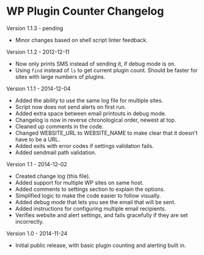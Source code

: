 WP Plugin Counter Changelog
===========================

Version 1.1.3 - pending

- Minor changes based on shell script linter feedback.

Version 1.1.2 - 2012-12-11

- Now only prints SMS instead of sending it, if debug mode is on.
- Using `find` instead of `ls` to get current plugin count. Should be faster for sites with large numbers of plugins.

Version 1.1.1 - 2014-12-04

- Added the ability to use the same log file for multiple sites.
- Script now does not send alerts on first run.
- Added extra space between email printouts in debug mode.
- Changelog is now in reverse chronological order, newest at top.
- Cleaned up comments in the code.
- Changed WEBSITE_URL to WEBSITE_NAME to make clear that it doesn't have to be a URL.
- Added exits with error codes if settings validation fails.
- Added sendmail path validation.

Version 1.1 - 2014-12-02

- Created change log (this file).
- Added support for multiple WP sites on same host.
- Added comments to settings section to explain the options.
- Simplified logic to make the code easier to follow visually.
- Added debug mode that lets you see the email that will be sent.
- Added instructions for configuring multiple email recipients.
- Verifies website and alert settings, and fails gracefully if they are set incorrectly.

Version 1.0 - 2014-11-24

- Initial public release, with basic plugin counting and alerting built in.